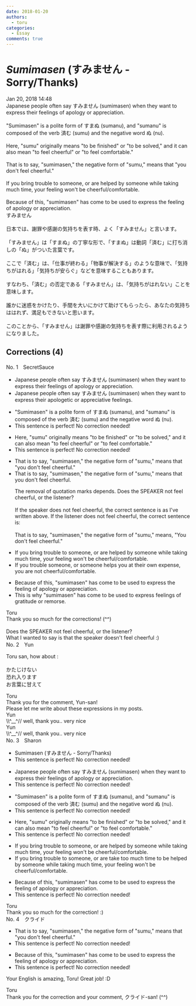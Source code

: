```yaml
---
date: 2018-01-20
authors:
  - toru
categories:
  - Essay
comments: true
---
```


# <strong><em>Sumimasen</strong></em> (すみません - Sorry/Thanks)
<div class="date">Jan 20, 2018 14:48</div>
<div id="post"><div id="body_show_ori">
Japanese people often say すみません (sumimasen) when they want to express their feelings of apology or appreciation.<br/><br/>"Sumimasen" is a polite form of すまぬ (sumanu), and "sumanu" is composed of the verb 済む (sumu) and the negative word ぬ (nu).<br/><br/>Here, "sumu" originally means "to be finished" or "to be solved," and it can also mean "to feel cheerful" or "to feel comfortable."<br/><br/>That is to say, "sumimasen," the negative form of "sumu," means that "you don't feel cheerful."<br/><br/>If you bring trouble to someone, or are helped by someone while taking much time, your feeling won't be cheerful/comfortable.<br/><br/>Because of this, "sumimasen" has come to be used to express the feeling of apology or appreciation.
</div></div>

<!-- more -->

<div id="post_ja"><div id="body_show_mo">
すみません<br/><br/>日本では、謝罪や感謝の気持ちを表す時、よく「すみません」と言います。<br/><br/>「すみません」は「すまぬ」の丁寧な形で、「すまぬ」は動詞「済む」に打ち消しの「ぬ」がついた言葉です。<br/><br/>ここで「済む」は、「仕事が終わる」「物事が解決する」のような意味で、「気持ちがはれる」「気持ちが安らぐ」などを意味することもあります。<br/><br/>すなわち、「済む」の否定である「すみません」は、「気持ちがはれない」ことを意味します。<br/><br/>誰かに迷惑をかけたり、手間を大いにかけて助けてもらったら、あなたの気持ちははれず、満足もできないと思います。<br/><br/>このことから、「すみません」は謝罪や感謝の気持ちを表す際に利用されるようになりました。
</div></div>

## Corrections (4)
<div id="block"><div class="first_name"> No. 1　<span class="just_name">SecretSauce</span></div><div id="block2">
<ul class="correction_field">
<li class="incorrect">Japanese people often say すみません (sumimasen) when they want to express their feelings of apology or appreciation.</li>
<li class="corrected correct">
Japanese people often say すみません (sumimasen) when they want to express their apologetic or appreciative feelings.
</li>
</ul>
<ul class="correction_field">
<li class="incorrect">"Sumimasen" is a polite form of すまぬ (sumanu), and "sumanu" is composed of the verb 済む (sumu) and the negative word ぬ (nu).</li>
<li class="corrected perfect">This sentence is perfect! No correction needed!</li>
</ul>
<ul class="correction_field">
<li class="incorrect">Here, "sumu" originally means "to be finished" or "to be solved," and it can also mean "to feel cheerful" or "to feel comfortable."</li>
<li class="corrected perfect">This sentence is perfect! No correction needed!</li>
</ul>
<ul class="correction_field">
<li class="incorrect">That is to say, "sumimasen," the negative form of "sumu," means that "you don't feel cheerful."</li>
<li class="corrected correct">
That is to say, "sumimasen," the negative form of "sumu," means that you don't feel cheerful.
<p class="correction_comment">The removal of quotation marks depends. Does the SPEAKER not feel cheerful, or the listener?<br/><br/>If the speaker does not feel cheerful, the correct sentence is as I've written above. If the listener does not feel cheerful, the correct sentence is:<br/><br/>That is to say, "sumimasen," the negative form of "sumu," means, "You don't feel cheerful."</p>
</li>
</ul>
<ul class="correction_field">
<li class="incorrect">If you bring trouble to someone, or are helped by someone while taking much time, your feeling won't be cheerful/comfortable.</li>
<li class="corrected correct">
If you trouble someone, or someone helps you at their own expense, you are not cheerful/comfortable.
</li>
</ul>
<ul class="correction_field">
<li class="incorrect">Because of this, "sumimasen" has come to be used to express the feeling of apology or appreciation.</li>
<li class="corrected correct">
This is why "sumimasen" has come to be used to express feelings of gratitude or remorse.
</li>
</ul>
</div><div class="name"><span class="just_name">Toru</span><br>
Thank you so much for the corrections! (^^)<br/><br/>Does the SPEAKER not feel cheerful, or the listener?<br/>What I wanted to say is that the speaker doesn't feel cheerful :)
</div>
</div>
<div id="block"><div class="first_name"> No. 2　<span class="just_name">Yun </span></div><div id="block2">
<p class="comment_small">
 Toru san, how about :
 <br/>
 <br/>
 かたじけない
 <br/>
 恐れ入ります
 <br/>
 お言葉に甘えて
 <br/>
</p>

</div><div class="name"><span class="just_name">Toru</span><br>
Thank you for the comment, Yun-san!<br/>Please let me write about these expressions in my posts.
</div>
<div class="name"><span class="just_name">Yun </span><br>
\\^__^// well, thank you.. very nice
</div>
<div class="name"><span class="just_name">Yun </span><br>
\\^__^// well, thank you.. very nice
</div>
</div>
<div id="block"><div class="first_name"> No. 3　<span class="just_name">Sharon</span></div><div id="block2">
<ul class="correction_field">
<li class="incorrect">Sumimasen (すみません - Sorry/Thanks)</li>
<li class="corrected perfect">This sentence is perfect! No correction needed!</li>
</ul>
<ul class="correction_field">
<li class="incorrect">Japanese people often say すみません (sumimasen) when they want to express their feelings of apology or appreciation.</li>
<li class="corrected perfect">This sentence is perfect! No correction needed!</li>
</ul>
<ul class="correction_field">
<li class="incorrect">"Sumimasen" is a polite form of すまぬ (sumanu), and "sumanu" is composed of the verb 済む (sumu) and the negative word ぬ (nu).</li>
<li class="corrected perfect">This sentence is perfect! No correction needed!</li>
</ul>
<ul class="correction_field">
<li class="incorrect">Here, "sumu" originally means "to be finished" or "to be solved," and it can also mean "to feel cheerful" or "to feel comfortable."</li>
<li class="corrected perfect">This sentence is perfect! No correction needed!</li>
</ul>
<ul class="correction_field">
<li class="incorrect">If you bring trouble to someone, or are helped by someone while taking much time, your feeling won't be cheerful/comfortable.</li>
<li class="corrected correct">
If you bring trouble to someone, or <span class="f_gray"><span class="sline">are</span></span> <span class="f_blue">take too much time to be</span> helped by someone <span class="sline"><span class="f_gray">while taking much time</span></span>, your feeling won't be cheerful/comfortable.
</li>
</ul>
<ul class="correction_field">
<li class="incorrect">Because of this, "sumimasen" has come to be used to express the feeling of apology or appreciation.</li>
<li class="corrected perfect">This sentence is perfect! No correction needed!</li>
</ul>
</div><div class="name"><span class="just_name">Toru</span><br>
Thank you so much for the correction! :)
</div>
</div>
<div id="block"><div class="first_name"> No. 4　<span class="just_name">クライド</span></div><div id="block2">
<ul class="correction_field">
<li class="incorrect">That is to say, "sumimasen," the negative form of "sumu," means that "you don't feel cheerful."</li>
<li class="corrected perfect">This sentence is perfect! No correction needed!</li>
</ul>
<ul class="correction_field">
<li class="incorrect">Because of this, "sumimasen" has come to be used to express the feeling of apology or appreciation.</li>
<li class="corrected perfect">This sentence is perfect! No correction needed!</li>
</ul>
<p class="comment_small">
 Your English is amazing, Toru! Great job! :D
</p>

</div><div class="name"><span class="just_name">Toru</span><br>
Thank you for the correction and your comment, クライド-san! (^^)
</div>
</div>
